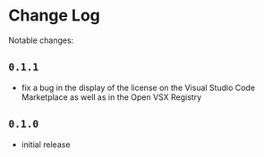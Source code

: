 # Change Log

Notable changes:

## `0.1.1`

- fix a bug in the display of the license on the Visual Studio Code Marketplace as well as in the Open VSX Registry

## `0.1.0`

- initial release
